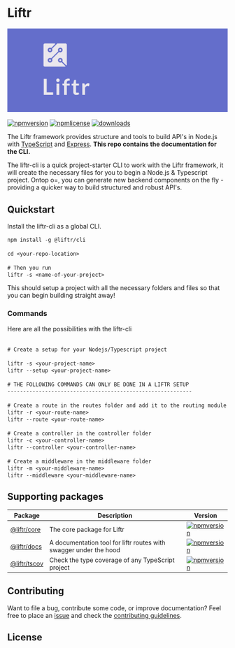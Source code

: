 # Liftr

<p align="center">
    <img alt="Liftr logo" src="./logo.png">
</p>

[![npmversion](https://img.shields.io/npm/v/@liftr/cli.svg?style=for-the-badge)](https://github.com/farisT/liftr)
[![npmlicense](https://img.shields.io/npm/l/@liftr/cli.svg?style=for-the-badge)](https://github.com/farisT/liftr/blob/master/LICENSE/)
[![downloads](https://img.shields.io/npm/dy/liftr.svg?style=for-the-badge)](https://github.com/farisT/liftr)

The Liftr framework provides structure and tools to build API's in Node.js with [TypeScript](https://www.typescriptlang.org/) and [Express](https://expressjs.com/). **This repo contains the documentation for the CLI.**

The liftr-cli is a quick project-starter CLI to work with the Liftr framework, it will create the necessary files for you to begin a Node.js & Typescript project. Ontop o=, you can generate new backend components on the fly - providing a quicker way to build structured and robust API's.

## Quickstart

Install the liftr-cli as a global CLI.

```shell
npm install -g @liftr/cli

cd <your-repo-location>

# Then you run
liftr -s <name-of-your-project>
```

This should setup a project with all the necessary folders and files so that you can begin building straight away!

### Commands

Here are all the possibilities with the liftr-cli

```shell

# Create a setup for your Nodejs/Typescript project

liftr -s <your-project-name>
liftr --setup <your-project-name>

# THE FOLLOWING COMMANDS CAN ONLY BE DONE IN A LIFTR SETUP
-----------------------------------------------------------

# Create a route in the routes folder and add it to the routing module
liftr -r <your-route-name>
liftr --route <your-route-name>

# Create a controller in the controller folder
liftr -c <your-controller-name>
liftr --controller <your-controller-name>

# Create a middleware in the middleware folder
liftr -m <your-middleware-name>
liftr --middleware <your-middleware-name>

```
## Supporting packages

| Package | Description | Version |
| --- | --- | --- |
| [@liftr/core](https://github.com/farisT/liftr-core) | The core package for Liftr | [![npmversion](https://img.shields.io/npm/v/@liftr/core.svg?style=for-the-badge)](https://github.com/farisT/liftr-core) |
| [@liftr/docs](https://github.com/farisT/liftr-docs) | A documentation tool for liftr routes with swagger under the hood | [![npmversion](https://img.shields.io/npm/v/@liftr/docs.svg?style=for-the-badge)](https://github.com/farisT/liftr-docs) |
| [@liftr/tscov](https://github.com/jeroenouw/liftr-tscov) | Check the type coverage of any TypeScript project | [![npmversion](https://img.shields.io/npm/v/@liftr/tscov.svg?style=for-the-badge)](https://github.com/jeroenouw/liftr-tscov) |


## Contributing

Want to file a bug, contribute some code, or improve documentation? Feel free to place an [issue](https://github.com/farisT/liftr/issues) and check the [contributing guidelines](https://github.com/farisT/liftr/blob/master/LICENSE/).

## License


